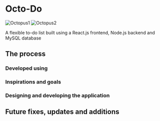 # Octo-Do

![Octopus1](./images/octopus_smiling.png?raw=true "Octopus 1")
![Octopus2](./images/octopus_waving.png?raw=true "Octopus 2")

A flexible to-do list built using a React.js frontend, Node.js backend and MySQL database

## The process
### Developed using


### Inspirations and goals

### Designing and developing the application

## Future fixes, updates and additions
